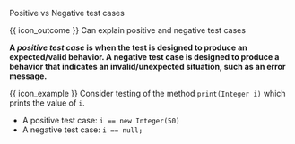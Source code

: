<span id="title">Positive vs Negative test cases</span>

<span id="prereqs"></span>

<span id="outcomes">{{ icon_outcome }} Can explain positive and negative test cases</span>

<div id="body">

**A _positive test case_ is when the test is designed to produce an expected/valid behavior. A negative test case is designed to produce a behavior that indicates an invalid/unexpected situation, such as an error message.**

<box>

{{ icon_example }} Consider testing of the method `print(Integer i)` which prints the value of `i`.

* A positive test case: `i == new Integer(50)`
* A negative test case: `i == null;`

</box>

</div>

<div id="extras">
</div>
